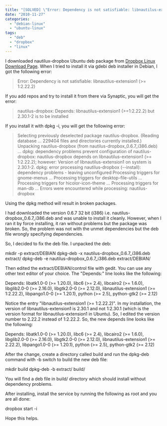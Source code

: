 ```yaml
---
title: "[SOLVED] \"Error: Dependency is not satisfiable: libnautilus-extension1 (&gt;= 1:2.22.2)\" while installing dropbox"
date: "2010-11-27"
categories: 
  - "debian-linux"
  - "ubuntu-linux"
tags: 
  - "deb"
  - "dropbox"
  - "linux"
---
```


I downloaded nautilux-dropbox Ubuntu deb package from [Dropbox Linux Download Page](https://www.dropbox.com/downloading?os=lnx). When I tried to install it via gdebi deb installer in Debian, I got the following error:

> Error: Dependency is not satisfiable: libnautilus-extension1 (>= 1:2.22.2)

If you add repos and try to install it from there via Synaptic, you will get the error:

> nautilus-dropbox: Depends: libnautilus-extension1 (>=1:2.22.2) but 2.30.1-2 is to be installed

If you install it with dpkg -i, you will get the following error:

> Selecting previously deselected package nautilus-dropbox. (Reading database ... 229404 files and directories currently installed.) Unpacking nautilus-dropbox (from nautilus-dropbox\_0.6.7\_i386.deb) ... dpkg: dependency problems prevent configuration of nautilus-dropbox: nautilus-dropbox depends on libnautilus-extension1 (>= 1:2.22.2); however: Version of libnautilus-extension1 on system is 2.30.1-2. dpkg: error processing nautilus-dropbox (--install): dependency problems - leaving unconfigured Processing triggers for gnome-menus ... Processing triggers for desktop-file-utils ... Processing triggers for hicolor-icon-theme ... Processing triggers for man-db ... Errors were encountered while processing: nautilus-dropbox

Using the dpkg method will result in broken packages.

I had downloaded the version 0.6.7 32 bit (i386) i.e. nautilus-dropbox\_0.6.7\_i386.deb and was unable to install it cleanly. However, when I ran it by force installing, it ran without problems but the package was broken. So, the problem was not with the unmet dependencies but the deb file wrongly specifying dependencies.

So, I decided to fix the deb file. I unpacked the deb:

mkdir -p extract/DEBIAN
dpkg-deb -x nautilus-dropbox\_0.6.7\_i386.deb extract/
dpkg-deb -e nautilus-dropbox\_0.6.7\_i386.deb extract/DEBIAN/

Then edited the extract/DEBIAN/control file with gedit. You can use any other text editor of your choice. The "Depends:" line looks like the following:

Depends: libatk1.0-0 (>= 1.20.0), libc6 (>= 2.4), libcairo2 (>= 1.6.0), libglib2.0-0 (>= 2.16.0), libgtk2.0-0 (>= 2.12.0), libnautilus-extension1 (>= 1:2.22.2), libpango1.0-0 (>= 1.20.1), python (>= 2.5), python-gtk2 (>= 2.12)

Notice the entry "libnautilus-extension1 (>= 1:2.22.2)". In my installation, the version of libnautilus-extension1 is 2.30.1 and not 1:2.30.1 (which is the version format for libnautilus-extension1 in Ubuntu). So, I edited the version number to 2.22.2 instead of 1:2.22.2. So, the new depends line looks like the following:

Depends: libatk1.0-0 (>= 1.20.0), libc6 (>= 2.4), libcairo2 (>= 1.6.0), libglib2.0-0 (>= 2.16.0), libgtk2.0-0 (>= 2.12.0), libnautilus-extension1 (>= 2.22.2), libpango1.0-0 (>= 1.20.1), python (>= 2.5), python-gtk2 (>= 2.12)

After the change, create a directory called build and run the dpkg-deb command with -b switch to build the new deb file:

mkdir build
dpkg-deb -b extract/ build/

You will find a deb file in build/ directory which should install without dependency problems.

After installing, install the service by running the following as root and you are all done:

dropbox start -i

Hope this helps.
